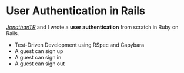 User Authentication in Rails
============================
*[JonathanTR](https://github.com/JonathanTR)* and I wrote a **user authentication** from scratch in Ruby on Rails.

* Test-Driven Development using RSpec and Capybara
* A guest can sign up
* A guest can sign in
* A guest can sign out
